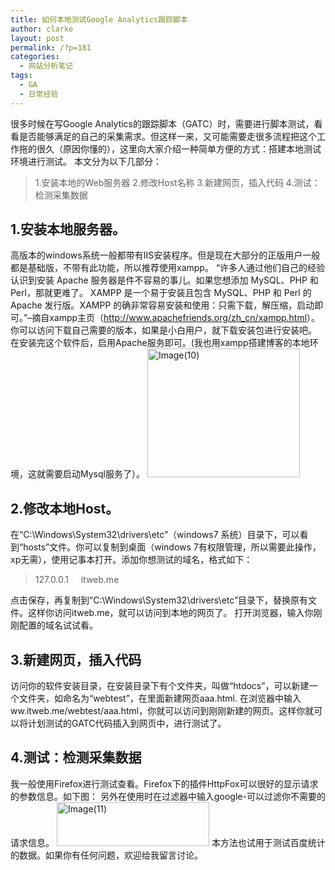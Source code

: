 ```yaml
---
title: 如何本地测试Google Analytics跟踪脚本
author: clarke
layout: post
permalink: /?p=181
categories:
  - 网站分析笔记
tags:
  - GA
  - 日常经验
---
```

很多时候在写Google Analytics的跟踪脚本（GATC）时，需要进行脚本测试，看看是否能够满足的自己的采集需求。但这样一来，又可能需要走很多流程把这个工作拖的很久（原因你懂的），这里向大家介绍一种简单方便的方式：搭建本地测试环境进行测试。 
本文分为以下几部分：  
> 1.安装本地的Web服务器 
> 2.修改Host名称 
> 3.新建网页，插入代码 
> 4.测试：检测采集数据</blockquote> 
> 
> <!--more-->
> 
>   
> > 
> ## 1.安装本地服务器。
> 
> 高版本的windows系统一般都带有IIS安装程序。但是现在大部分的正版用户一般都是基础版，不带有此功能，所以推荐使用xampp。 
> “许多人通过他们自己的经验认识到安装 Apache 服务器是件不容易的事儿。如果您想添加 MySQL、PHP 和 Perl，那就更难了。 
> XAMPP 是一个易于安装且包含 MySQL、PHP 和 Perl 的 Apache 发行版。XAMPP 的确非常容易安装和使用：只需下载，解压缩，启动即可。”&#8211;摘自xampp主页（<http://www.apachefriends.org/zh_cn/xampp.html>）。 
> 你可以访问下载自己需要的版本，如果是小白用户，就下载安装包进行安装吧。 
> 在安装完这个软件后，启用Apache服务即可。(我也用xampp搭建博客的本地环境，这就需要启动Mysql服务了）。 
> [<img style="background-image: none; border-right-width: 0px; padding-left: 0px; padding-right: 0px; display: inline; border-top-width: 0px; border-bottom-width: 0px; border-left-width: 0px; padding-top: 0px" title="Image(10)" border="0" alt="Image(10)" src="http://itweb.me/wp-content/uploads/2012/10/Image10_thumb.png" width="244" height="206" />][1]  
> ## 2.修改本地Host。
> 
> 在“C:\Windows\System32\drivers\etc”（windows7 系统）目录下，可以看到“hosts”文件。你可以复制到桌面（windows 7有权限管理，所以需要此操作，xp无需），使用记事本打开。添加你想测试的域名，格式如下：  
> > 127.0.0.1&nbsp;&nbsp;&nbsp;&nbsp; itweb.me
> 
> 点击保存，再复制到“C:\Windows\System32\drivers\etc”目录下，替换原有文件。这样你访问itweb.me，就可以访问到本地的网页了。 
> 打开浏览器，输入你刚刚配置的域名试试看。  
> ## 3.新建网页，插入代码
> 
> 访问你的软件安装目录，在安装目录下有个文件夹，叫做“htdocs”，可以新建一个文件夹，如命名为“webtest”，在里面新建网页aaa.html. 
> 在浏览器中输入ww.itweb.me/webtest/aaa.html，你就可以访问到刚刚新建的网页。这样你就可以将计划测试的GATC代码插入到网页中，进行测试了。  
> ## 4.测试：检测采集数据
> 
> 我一般使用Firefox进行测试查看。Firefox下的插件HttpFox可以很好的显示请求的参数信息。如下图： 
> 另外在使用时在过滤器中输入google-可以过滤你不需要的请求信息。 
> [<img style="background-image: none; border-right-width: 0px; padding-left: 0px; padding-right: 0px; display: inline; border-top-width: 0px; border-bottom-width: 0px; border-left-width: 0px; padding-top: 0px" title="Image(11)" border="0" alt="Image(11)" src="http://itweb.me/wp-content/uploads/2012/10/Image11_thumb.png" width="244" height="70" />][2] 
> 本方法也试用于测试百度统计的数据。如果你有任何问题，欢迎给我留言讨论。

 [1]: http://itweb.me/wp-content/uploads/2012/10/Image10.png
 [2]: http://itweb.me/wp-content/uploads/2012/10/Image11.png